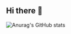 ## Hi there 👋

![Anurag's GitHub stats](https://github-readme-stats.vercel.app/api?username=kanghee2002&hide=contribs,prs&show_icons=true&theme=graywhite)

<!--
**kanghee2002/kanghee2002** is a ✨ _special_ ✨ repository because its `README.md` (this file) appears on your GitHub profile.

Here are some ideas to get you started:

- 🔭 I’m currently working on ...
- 🌱 I’m currently learning ...
- 👯 I’m looking to collaborate on ...
- 🤔 I’m looking for help with ...
- 💬 Ask me about ...
- 📫 How to reach me: ...
- 😄 Pronouns: ...
- ⚡ Fun fact: ...
-->
